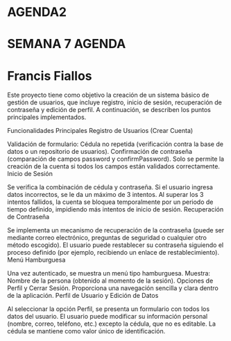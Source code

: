 # AGENDA2
# SEMANA 7 AGENDA
# Francis Fiallos
Este proyecto tiene como objetivo la creación de un sistema básico de gestión de usuarios, que incluye registro, inicio de sesión, recuperación de contraseña y edición de perfil. A continuación, se describen los puntos principales implementados.

Funcionalidades Principales
Registro de Usuarios (Crear Cuenta)

Validación de formulario:
Cédula no repetida (verificación contra la base de datos o un repositorio de usuarios).
Confirmación de contraseña (comparación de campos password y confirmPassword).
Solo se permite la creación de la cuenta si todos los campos están validados correctamente.
Inicio de Sesión

Se verifica la combinación de cédula y contraseña.
Si el usuario ingresa datos incorrectos, se le da un máximo de 3 intentos.
Al superar los 3 intentos fallidos, la cuenta se bloquea temporalmente por un periodo de tiempo definido, impidiendo más intentos de inicio de sesión.
Recuperación de Contraseña

Se implementa un mecanismo de recuperación de la contraseña (puede ser mediante correo electrónico, preguntas de seguridad o cualquier otro método escogido).
El usuario puede restablecer su contraseña siguiendo el proceso definido (por ejemplo, recibiendo un enlace de restablecimiento).
Menú Hamburguesa

Una vez autenticado, se muestra un menú tipo hamburguesa.
Muestra:
Nombre de la persona (obtenido al momento de la sesión).
Opciones de Perfil y Cerrar Sesión.
Proporciona una navegación sencilla y clara dentro de la aplicación.
Perfil de Usuario y Edición de Datos

Al seleccionar la opción Perfil, se presenta un formulario con todos los datos del usuario.
El usuario puede modificar su información personal (nombre, correo, teléfono, etc.) excepto la cédula, que no es editable.
La cédula se mantiene como valor único de identificación.